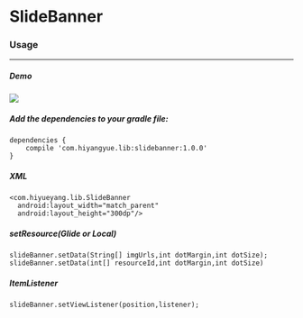 # SlideBanner

### Usage
---

##### Demo

![](demo/slidebanner.git)

##### Add the dependencies to your gradle file:
    dependencies {
        compile 'com.hiyangyue.lib:slidebanner:1.0.0'
    }

##### XML

    <com.hiyueyang.lib.SlideBanner
      android:layout_width="match_parent"
      android:layout_height="300dp"/>

##### setResource(Glide or Local)
    slideBanner.setData(String[] imgUrls,int dotMargin,int dotSize);
    slideBanner.setData(int[] resourceId,int dotMargin,int dotSize)

##### ItemListener
    slideBanner.setViewListener(position,listener);
